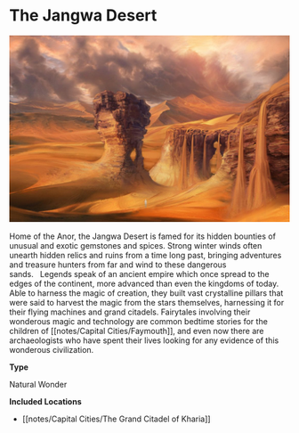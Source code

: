 # The Jangwa Desert 


![](notes/assets/desert1.jpg "Jangwa.jpg")

Home of the Anor, the Jangwa Desert is famed for its hidden bounties of unusual and exotic gemstones and spices. Strong winter winds often unearth hidden relics and ruins from a time long past, bringing adventures and treasure hunters from far and wind to these dangerous sands.   Legends speak of an ancient empire which once spread to the edges of the continent, more advanced than even the kingdoms of today. Able to harness the magic of creation, they built vast crystalline pillars that were said to harvest the magic from the stars themselves, harnessing it for their flying machines and grand citadels. Fairytales involving their wonderous magic and technology are common bedtime stories for the children of [[notes/Capital Cities/Faymouth]], and even now there are archaeologists who have spent their lives looking for any evidence of this wonderous civilization.

**Type**

Natural Wonder

**Included Locations**

-   [[notes/Capital Cities/The Grand Citadel of Kharia]]